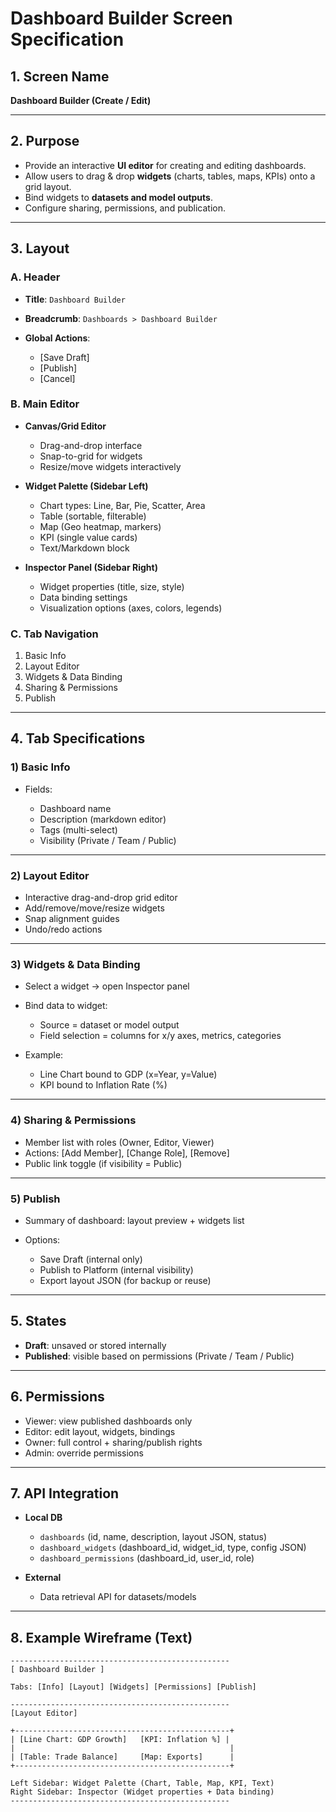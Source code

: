# Dashboard Builder Screen Specification

## 1. Screen Name

**Dashboard Builder (Create / Edit)**

---

## 2. Purpose

* Provide an interactive **UI editor** for creating and editing dashboards.
* Allow users to drag & drop **widgets** (charts, tables, maps, KPIs) onto a grid layout.
* Bind widgets to **datasets and model outputs**.
* Configure sharing, permissions, and publication.

---

## 3. Layout

### A. Header

* **Title**: `Dashboard Builder`
* **Breadcrumb**: `Dashboards > Dashboard Builder`
* **Global Actions**:

  * \[Save Draft]
  * \[Publish]
  * \[Cancel]

### B. Main Editor

* **Canvas/Grid Editor**

  * Drag-and-drop interface
  * Snap-to-grid for widgets
  * Resize/move widgets interactively
* **Widget Palette (Sidebar Left)**

  * Chart types: Line, Bar, Pie, Scatter, Area
  * Table (sortable, filterable)
  * Map (Geo heatmap, markers)
  * KPI (single value cards)
  * Text/Markdown block
* **Inspector Panel (Sidebar Right)**

  * Widget properties (title, size, style)
  * Data binding settings
  * Visualization options (axes, colors, legends)

### C. Tab Navigation

1. Basic Info
2. Layout Editor
3. Widgets & Data Binding
4. Sharing & Permissions
5. Publish

---

## 4. Tab Specifications

### 1) Basic Info

* Fields:

  * Dashboard name
  * Description (markdown editor)
  * Tags (multi-select)
  * Visibility (Private / Team / Public)

---

### 2) Layout Editor

* Interactive drag-and-drop grid editor
* Add/remove/move/resize widgets
* Snap alignment guides
* Undo/redo actions

---

### 3) Widgets & Data Binding

* Select a widget → open Inspector panel
* Bind data to widget:

  * Source = dataset or model output
  * Field selection = columns for x/y axes, metrics, categories
* Example:

  * Line Chart bound to GDP (x=Year, y=Value)
  * KPI bound to Inflation Rate (%)

---

### 4) Sharing & Permissions

* Member list with roles (Owner, Editor, Viewer)
* Actions: \[Add Member], \[Change Role], \[Remove]
* Public link toggle (if visibility = Public)

---

### 5) Publish

* Summary of dashboard: layout preview + widgets list
* Options:

  * Save Draft (internal only)
  * Publish to Platform (internal visibility)
  * Export layout JSON (for backup or reuse)

---

## 5. States

* **Draft**: unsaved or stored internally
* **Published**: visible based on permissions (Private / Team / Public)

---

## 6. Permissions

* Viewer: view published dashboards only
* Editor: edit layout, widgets, bindings
* Owner: full control + sharing/publish rights
* Admin: override permissions

---

## 7. API Integration

* **Local DB**

  * `dashboards` (id, name, description, layout JSON, status)
  * `dashboard_widgets` (dashboard\_id, widget\_id, type, config JSON)
  * `dashboard_permissions` (dashboard\_id, user\_id, role)
* **External**

  * Data retrieval API for datasets/models

---

## 8. Example Wireframe (Text)

```
-------------------------------------------------
[ Dashboard Builder ]

Tabs: [Info] [Layout] [Widgets] [Permissions] [Publish]

-------------------------------------------------
[Layout Editor]

+------------------------------------------------+
| [Line Chart: GDP Growth]   [KPI: Inflation %] |
|                                                |
| [Table: Trade Balance]     [Map: Exports]      |
+------------------------------------------------+

Left Sidebar: Widget Palette (Chart, Table, Map, KPI, Text)
Right Sidebar: Inspector (Widget properties + Data binding)
-------------------------------------------------
```
